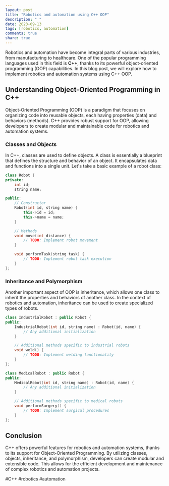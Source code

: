 ```yaml
---
layout: post
title: "Robotics and automation using C++ OOP"
description: " "
date: 2023-09-13
tags: [robotics, automation]
comments: true
share: true
---
```


Robotics and automation have become integral parts of various industries, from manufacturing to healthcare. One of the popular programming languages used in this field is **C++**, thanks to its powerful object-oriented programming (OOP) capabilities. In this blog post, we will explore how to implement robotics and automation systems using C++ OOP.

## Understanding Object-Oriented Programming in C++

Object-Oriented Programming (OOP) is a paradigm that focuses on organizing code into reusable objects, each having properties (data) and behaviors (methods). C++ provides robust support for OOP, allowing developers to create modular and maintainable code for robotics and automation systems.

### Classes and Objects

In C++, classes are used to define objects. A class is essentially a blueprint that defines the structure and behavior of an object. It encapsulates data and functions into a single unit. Let's take a basic example of a robot class:

```cpp
class Robot {
private:
    int id;
    string name;

public:
    // Constructor
    Robot(int id, string name) {
        this->id = id;
        this->name = name;
    }

    // Methods
    void move(int distance) {
        // TODO: Implement robot movement
    }

    void performTask(string task) {
        // TODO: Implement robot task execution
    }
};
```
### Inheritance and Polymorphism

Another important aspect of OOP is inheritance, which allows one class to inherit the properties and behaviors of another class. In the context of robotics and automation, inheritance can be used to create specialized types of robots.

```cpp
class IndustrialRobot : public Robot {
public:
    IndustrialRobot(int id, string name) : Robot(id, name) {
        // Any additional initialization
    }

    // Additional methods specific to industrial robots
    void weld() {
        // TODO: Implement welding functionality
    }
};

class MedicalRobot : public Robot {
public:
    MedicalRobot(int id, string name) : Robot(id, name) {
        // Any additional initialization
    }

    // Additional methods specific to medical robots
    void performSurgery() {
        // TODO: Implement surgical procedures
    }
};
```

## Conclusion

C++ offers powerful features for robotics and automation systems, thanks to its support for Object-Oriented Programming. By utilizing classes, objects, inheritance, and polymorphism, developers can create modular and extensible code. This allows for the efficient development and maintenance of complex robotics and automation projects.

#C++ #robotics #automation